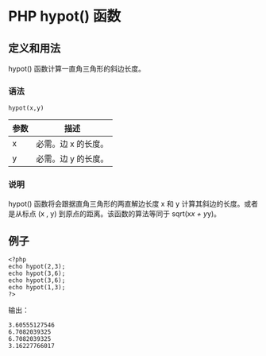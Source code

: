 # PHP hypot() 函数



## 定义和用法

hypot() 函数计算一直角三角形的斜边长度。

### 语法

```
hypot(x,y)
```

| 参数 | 描述 |
| --- | --- |
| x | 必需。边 x 的长度。 |
| y | 必需。边 y 的长度。 |

### 说明

hypot() 函数将会跟据直角三角形的两直解边长度 x 和 y 计算其斜边的长度。或者是从标点 (x , y) 到原点的距离。该函数的算法等同于 sqrt(x*x + y*y)。

## 例子

```
<?php
echo hypot(2,3);
echo hypot(3,6);
echo hypot(3,6);
echo hypot(1,3);
?>
```

输出：

```
3.60555127546
6.7082039325
6.7082039325
3.16227766017
```



